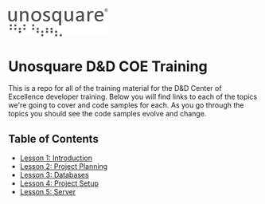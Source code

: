 <img src="images/unosquare_logo.svg" width=200 />

# Unosquare D&D COE Training

This is a repo for all of the training material for the D&D Center of Excellence developer training. Below you will find links to each of the topics we're going to cover and code samples for each. As you go through the topics you should see the code samples evolve and change.

## Table of Contents

- [Lesson 1: Introduction](https://github.com/richarddubay/coe-training/tree/main/lesson-1-introduction)
- [Lesson 2: Project Planning](https://github.com/richarddubay/coe-training/tree/main/lesson-2-project-planning)
- [Lesson 3: Databases](https://github.com/richarddubay/coe-training/tree/main/lesson-3-databases)
- [Lesson 4: Project Setup](https://github.com/richarddubay/coe-training/tree/main/lesson-4-project-setup)
- [Lesson 5: Server](https://github.com/richarddubay/coe-training/tree/main/lesson-5-server)
